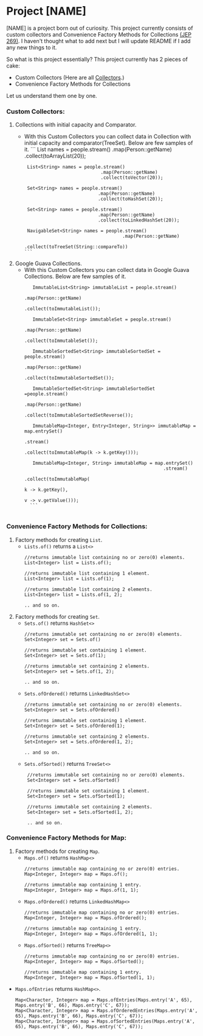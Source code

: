 # Project [NAME]

[NAME] is a project born out of curiosity. This project currently consists of custom collectors and Convenience Factory Methods for Collections [(JEP 269)]. I haven't thought what to add next but I will update README if I add any new things to it.

So what is this project essentially? This project currently has 2 pieces of cake:
  - Custom Collectors (Here are all [Collectors].)
  - Convenience Factory Methods for Collections

Let us understand them one by one.

### Custom Collectors:
 1. Collections with initial capacity and Comparator.
    * With this Custom Collectors you can collect data in Collection with initial capacity and comparator(TreeSet). Below are few samples of it.
          ```
           List<String> names = people.stream()
                                      .map(Person::getName)
                                      .collect(toArrayList(20));
           
           List<String> names = people.stream()
                                      .map(Person::getName)
                                      .collect(toVector(20));
           
           Set<String> names = people.stream()
                                     .map(Person::getName)
                                     .collect(toHashSet(20));
           
           Set<String> names = people.stream()
                                     .map(Person::getName)
                                     .collect(toLinkedHashSet(20));
           
           NavigableSet<String> names = people.stream()
                                              .map(Person::getName)
                                              .collect(toTreeSet(String::compareTo))
          ```

 2. Google Guava Collections.
    * With this Custom Collectors you can collect data in Google Guava Collections. Below are few samples of it.
        ```
           ImmutableList<String> immutableList = people.stream()
                                                       .map(Person::getName)
                                                       .collect(toImmutableList());
           
           ImmutableSet<String> immutableSet = people.stream()
                                                     .map(Person::getName)
                                                     .collect(toImmutableSet());
           
           ImmutableSortedSet<String> immutableSortedSet = people.stream()
                                                                 .map(Person::getName)
                                                                 .collect(toImmutableSortedSet());
           
           ImmutableSortedSet<String> immutableSortedSet =people.stream()
                                                                .map(Person::getName)
                                                                .collect(toImmutableSortedSetReverse());
           
           ImmutableMap<Integer, Entry<Integer, String>> immutableMap = map.entrySet()
                                                                           .stream()
                                                                           .collect(toImmutableMap(k -> k.getKey()));
           
           ImmutableMap<Integer, String> immutableMap = map.entrySet()
                                                           .stream()
                                                           .collect(toImmutableMap(
                                                                                k -> k.getKey(), 
                                                                                v -> v.getValue()));
          ```
          
### Convenience Factory Methods for Collections:
 1. Factory methods for creating ```List```.
    * ```Lists.of()``` returns a ```List<>```
        ```
        //returns immutable list containing no or zero(0) elements.
        List<Integer> list = Lists.of();
        
        //returns immutable list containing 1 element.
        List<Integer> list = Lists.of(1);
        
        //returns immutable list containing 2 elements.
        List<Integer> list = Lists.of(1, 2);
        
        .. and so on.
        
        ```
 2. Factory methods for creating ```Set```.
    * ```Sets.of()``` returns ```HashSet<>```
        ```
        //returns immutable set containing no or zero(0) elements.
        Set<Integer> set = Sets.of()
       
        //returns immutable set containing 1 element.
        Set<Integer> set = Sets.of(1);
        
        //returns immutable set containing 2 elements.
        Set<Integer> set = Sets.of(1, 2);
        
        .. and so on.
        ```
    * ```Sets.ofOrdered()``` returns ```LinkedHashSet<>```
        ```
        //returns immutable set containing no or zero(0) elements.
        Set<Integer> set = Sets.ofOrdered()
       
        //returns immutable set containing 1 element.
        Set<Integer> set = Sets.ofOrdered(1);
        
        //returns immutable set containing 2 elements.
        Set<Integer> set = Sets.ofOrdered(1, 2);
        
        .. and so on.
        ```
    * ```Sets.ofSorted()``` returns ```TreeSet<>```
       ```
        //returns immutable set containing no or zero(0) elements.
        Set<Integer> set = Sets.ofSorted()
       
        //returns immutable set containing 1 element.
        Set<Integer> set = Sets.ofSorted(1);
        
        //returns immutable set containing 2 elements.
        Set<Integer> set = Sets.ofSorted(1, 2);
        
        .. and so on.
        ```

### Convenience Factory Methods for Map:
 1. Factory methods for creating ```Map```.
    * ```Maps.of()``` returns ```HashMap<>```
      ```
      //returns immutable map containing no or zero(0) entries.
      Map<Integer, Integer> map = Maps.of();
      
      //returns immutable map containing 1 entry.
      Map<Integer, Integer> map = Maps.of(1, 1);
      ```
    * ```Maps.ofOrdered()``` returns ```LinkedHashMap<>```
       ```
      //returns immutable map containing no or zero(0) entries.
      Map<Integer, Integer> map = Maps.ofOrdered();
      
      //returns immutable map containing 1 entry.
      Map<Integer, Integer> map = Maps.ofOrdered(1, 1);
       ```
    * ```Maps.ofSorted()``` returns ```TreeMap<>```
       ```
      //returns immutable map containing no or zero(0) entries.
      Map<Integer, Integer> map = Maps.ofSorted();
      
      //returns immutable map containing 1 entry.
      Map<Integer, Integer> map = Maps.ofSorted(1, 1);
       ```
       
   * ```Maps.ofEntries``` returns ```HashMap<>```.
     
      ```
      Map<Character, Integer> map = Maps.ofEntries(Maps.entry('A', 65), Maps.entry('B', 66), Maps.entry('C', 67));
      Map<Character, Integer> map = Maps.ofOrderedEntries(Maps.entry('A', 65), Maps.entry('B', 66), Maps.entry('C', 67));
      Map<Character, Integer> map = Maps.ofSortedEntries(Maps.entry('A', 65), Maps.entry('B', 66), Maps.entry('C', 67));
      ```


   [(JEP 269)]: <http://openjdk.java.net/jeps/269>
   [Collectors]: <https://github.com/savanibharat/custom-collectors/blob/master/src/main/java/com/codingopus/collectors/CustomCollectors.java>
   [ReadMe Guide]: <https://guides.github.com/features/mastering-markdown/>
  

